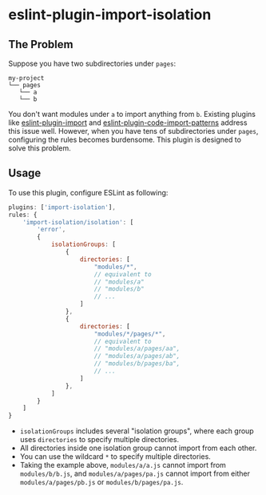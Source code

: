 # eslint-plugin-import-isolation

## The Problem

Suppose you have two subdirectories under `pages`:

```
my-project
└── pages
   └── a
   └── b
```

You don't want modules under `a` to import anything from `b`. Existing plugins like [eslint-plugin-import](https://github.com/import-js/eslint-plugin-import/blob/main/docs/rules/no-restricted-paths.md) and [eslint-plugin-code-import-patterns](https://www.npmjs.com/package/eslint-plugin-code-import-patterns) address this issue well. However, when you have tens of subdirectories under `pages`, configuring the rules becomes burdensome. This plugin is designed to solve this problem.

## Usage

To use this plugin, configure ESLint as following:

```js
plugins: ['import-isolation'],
rules: {
    'import-isolation/isolation': [
        'error',
        {
            isolationGroups: [
                {
                    directories: [
                        "modules/*",
                        // equivalent to
                        // "modules/a"
                        // "modules/b"
                        // ...
                    ]
                },
                {
                    directories: [
                        "modules/*/pages/*",
                        // equivalent to
                        // "modules/a/pages/aa",
                        // "modules/a/pages/ab",
                        // "modules/b/pages/ba",
                        // ...
                    ]
                },
            ]
        }
    ]
}
```

- `isolationGroups` includes several "isolation groups", where each group uses `directories` to specify multiple directories.
- All directories inside one isolation group cannot import from each other.
- You can use the wildcard `*` to specify multiple directories.
- Taking the example above, `modules/a/a.js` cannot import from `modules/b/b.js`, and `modules/a/pages/pa.js` cannot import from either `modules/a/pages/pb.js` or `modules/b/pages/pa.js`.

